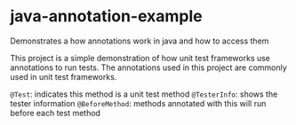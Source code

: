 # java-annotation-example
Demonstrates a how annotations work in java and how to access them

This project is a simple demonstration of how unit test frameworks use annotations to run tests. The annotations used
in this project are commonly used in unit test frameworks.

`@Test`: indicates this method is a unit test method
`@TesterInfo`: shows the tester information
`@BeforeMethod`: methods annotated with this will run before each test method
